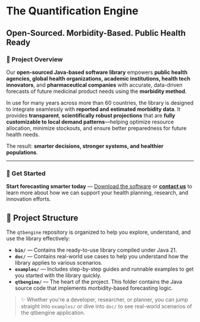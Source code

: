 # The Quantification Engine
## Open-Sourced. Morbidity-Based. Public Health Ready
### 📌 Project Overview

Our **open-sourced Java-based software library** empowers **public health agencies, global health organizations, academic institutions, health tech innovators**, and **pharmaceutical companies** with accurate, data-driven forecasts of future medicinal product needs using the **morbidity method**.

In use for many years across more than 60 countries, the library is designed to integrate seamlessly with **reported and estimated morbidity data**. It provides **transparent**, **scientifically robust projections** that are **fully customizable to local demand patterns**—helping optimize resource allocation, minimize stockouts, and ensure better preparedness for future health needs.

The result: **smarter decisions, stronger systems, and healthier populations**.

---

### 🚀 Get Started

**Start forecasting smarter today** — [Download the software](#) or **[contact us](#)** to learn more about how we can support your health planning, research, and innovation efforts.
## 📁 Project Structure

The `qtbengine` repository is organized to help you explore, understand, and use the library effectively:

- **`bin/`** — Contains the ready-to-use library compiled under Java 21.
- **`doc/`** — Contains real-world use cases to help you understand how the library applies to various scenarios.
- **`examples/`** — Includes step-by-step guides and runnable examples to get you started with the library quickly.
- **`qtbengine/`** — The heart of the project. This folder contains the Java source code that implements morbidity-based forecasting logic.

> ✨ Whether you're a developer, researcher, or planner, you can jump straight into `examples/` or dive into `doc/` to see real-world scenarios of the qtbengine application.


